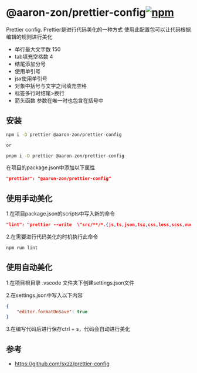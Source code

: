 # @aaron-zon/prettier-config[![npm](https://img.shields.io/npm/v/@aaron-zon/prettier-config.svg)](https://www.npmjs.com/package/@aaron-zon/prettier-config)

Prettier config.
Prettier是进行代码美化的一种方式
使用此配置包可以让代码根据编辑的规则进行美化

- 单行最大文字数 150
- tab填充空格数 4 
- 结尾添加分号
- 使用单引号
- jsx使用单引号
- 对象中括号与文字之间填充空格
- 标签多行时结尾>换行
- 箭头函数 参数在唯一时也包含在括号中

## 安装

```bash
npm i -D prettier @aaron-zon/prettier-config

or

pnpm i -D prettier @aaron-zon/prettier-config
```

在项目的package.json中添加以下属性
```json
"prettier": "@aaron-zon/prettier-config"
```

## 使用手动美化

1.在项目package.json的scripts中写入新的命令
```json
"lint": "prettier --write  \"src/**/*.{js,ts,json,tsx,css,less,scss,vue,html,md}\""
```

2.在需要进行代码美化的时机执行此命令
```bash
npm run lint
```

## 使用自动美化
1.在项目根目录 .vscode 文件夹下创建settings.json文件

2.在settings.json中写入以下内容
```json
{
    "editor.formatOnSave": true
}
```

3.在编写代码后进行保存ctrl + s，代码会自动进行美化


## 参考

- https://github.com/sxzz/prettier-config

